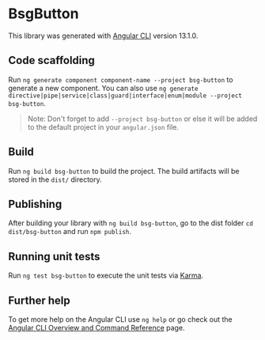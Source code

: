 # BsgButton

This library was generated with [Angular CLI](https://github.com/angular/angular-cli) version 13.1.0.

## Code scaffolding

Run `ng generate component component-name --project bsg-button` to generate a new component. You can also use `ng generate directive|pipe|service|class|guard|interface|enum|module --project bsg-button`.
> Note: Don't forget to add `--project bsg-button` or else it will be added to the default project in your `angular.json` file. 

## Build

Run `ng build bsg-button` to build the project. The build artifacts will be stored in the `dist/` directory.

## Publishing

After building your library with `ng build bsg-button`, go to the dist folder `cd dist/bsg-button` and run `npm publish`.

## Running unit tests

Run `ng test bsg-button` to execute the unit tests via [Karma](https://karma-runner.github.io).

## Further help

To get more help on the Angular CLI use `ng help` or go check out the [Angular CLI Overview and Command Reference](https://angular.io/cli) page.
